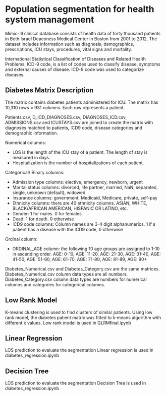 # Population segmentation for health system management
Mimic-III clinical database consists of health data of forty thousand patients in Beth Israel Deaconess Medical Center in Boston from 2001 to 2012. The dataset includes information such as diagnosis, demographics, prescriptions, ICU stays, procedures, vital signs and mortality.

International Statistical Classification of Diseases and Related Health Problems, ICD-9 code, is a list of codes used to classify disease, symptoms and external causes of disease. ICD-9 code was used to categorize diseases.  

## Diabetes Matrix Description
The matrix contains diabetes patients administered for ICU. The matrix has 10,310 rows × 931 columns. Each row represents a patient.

Patients.csv, D_ICD_DIAGNOSES.csv, DIAGNOSES_ICD.csv, ADMISSIONS.csv and ICUSTAYS.csv are joined to create the matrix with diagnoses matched to patients, ICD9 code, disease categories and demographic information.

Numerical columns:
* LOS is the length of the ICU stay of a patient. The length of stay is measured in days.
* Hospitalization is the number of hospitalizations of each patient.

Categorical/ Binary columns:
* Admission type columns: elective, emergency, newborn, urgent
* Marital status columns:  divorced, life partner, married, NaN, separated, single,  unknown (default), widowed
* Insurance columns:  government, Medicaid, Medicare, private, self-pay
* Ethnicity columns: there are 40 ethnicity columns. ASIAN, WHITE, BLACK/AFRICAN AMERICAN, HISPANIC OR LATINO, etc.
* Gender: 1 for males. 0 for females
* Dead: 1 for death. 0 otherwise
* ICD9 code columns: Column names are 3-4 digit alphanumerics. 1 if a patient has a disease with the ICD9 code, 0 otherwise

Ordinal column:  
* ORDINAL_AGE column: the following 10 age groups are assigned to 1-10 in ascending order. AGE: 0-10,  AGE: 11-20, AGE: 21-30, AGE: 31-40, AGE: 41-50, AGE: 51-60, AGE: 61-70, AGE: 71-80, AGE: 81-89, AGE: 90+

Diabetes_Numerical.csv and Diabetes_Category.csv are the same matrices.
Diabetes_Numerical.csv column data types are all numbers. Diabetes_Category.csv column data types are numbers for numerical columns and categories for categorical columns.

## Low Rank Model
K-means clustering is used to find clusters of similar patients.  Using low rank model, the diabetes patient matrix was fitted to k-means algorithm with different k values. Low rank model is used in GLRMfinal.ipynb

## Linear Regression
LOS prediction to evaluate the segmentation
Linear regression is used in diabetes_regression.ipynb

## Decision Tree
LOS prediction to evaluate the segmentation
Decision Tree is used in diabetes_regression.ipynb

